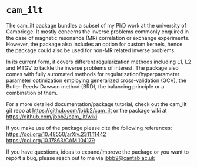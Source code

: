 # `cam_ilt`

The cam_ilt package bundles a subset of my PhD work at the university of Cambridge. It mostly concerns the inverse problems commonly enquired in the case of magnetic resonance (MR) correlation or exchange experiments. However, the package also includes an option for custom kernels, hence the package could also be used for non-MR related inverse problems. 

In its current form, it covers different regularization methods including L1, L2 and MTGV to tackle the inverse problems of interest. The package also comes with fully automated methods for regularization/hyperparameter parameter optimization employing generalized cross-validation (GCV), the Butler-Reeds-Dawson method (BRD), the balancing principle or a combination of them. 

For a more detailed documentation/package tutorial, check out the cam_ilt git repo at https://github.com/jbbb2/cam_ilt or the package wiki at https://github.com/jbbb2/cam_ilt/wiki

If you make use of the package please cite the following references: 
https://doi.org/10.48550/arXiv.2311.11442
https://doi.org/10.17863/CAM.104179

If you have questions, ideas to expand/improve the package or you want to report a bug, please reach out to me via jbbb2@cantab.ac.uk
